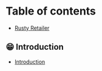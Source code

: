 # Table of contents

* [Rusty Retailer](README.md)

## 😁 Introduction

* [Introduction](introduction/introduction.md)
